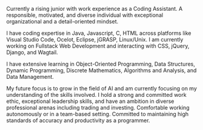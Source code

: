 Currently a rising junior with work experience as a Coding Assistant. A responsible, motivated, and diverse individual with exceptional organizational and a detail-oriented mindset.

I have coding expertise in Java, Javascript, C, HTML across platforms like Visual Studio Code, Ocelot, Eclipse, jGRASP, Linux/Unix. I am currently working on Fullstack Web Development and interacting with CSS, jQuery, Django, and Wagtail.

I have extensive learning in Object-Oriented Programming, Data Structures, Dynamic Programming, Discrete Mathematics, Algorithms and Analysis, and Data Management. 

My future focus is to grow in the field of AI and am currently focusing on my understanding of the skills involved. I hold a strong and committed work ethic, exceptional leadership skills, and have an ambition in diverse professional arenas including trading and investing. Comfortable working autonomously or in a team-based setting. Committed to maintaining high standards of accuracy and productivity as a programmer.
